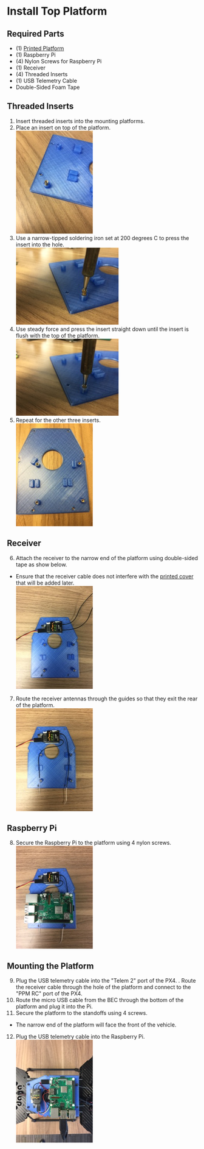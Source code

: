 Install Top Platform
==

Required Parts
--

- (1) [Printed Platform](../../3d_models/top_mounting_plate/top_mounting_plate.stl)
- (1) Raspberry Pi
- (4) Nylon Screws for Raspberry Pi
- (1) Receiver
- (4) Threaded Inserts
- (1) USB Telemetry Cable
- Double-Sided Foam Tape

Threaded Inserts
--

1. Insert threaded inserts into the mounting platforms.
2. Place an insert on top of the platform.\
  ![Insert](../images/insert_on_top.jpg)
3. Use a narrow-tipped soldering iron set at 200 degrees C to press the insert into the hole.\
  ![Insert](../images/insert_iron.jpg)
4. Use steady force and press the insert straight down until the insert is flush with the top of the platform.\
  ![Insert](../images/insert_pressing.jpg)
5. Repeat for the other three inserts.\
  ![Insert](../images/insert_all.jpg)


Receiver
--

6. Attach the receiver to the narrow end of the platform using double-sided tape as show below.
  - Ensure that the receiver cable does not interfere with the [printed cover](../../3d_models/top_mounting_plate/top_mounting_plate_lid.stl) that will be added later.\
  ![Receiver](../images/receiver_mounted.jpg)
7. Route the receiver antennas through the guides so that they exit the rear of the platform.\
![Receiver](../images/receiver_antennas.jpg)


Raspberry Pi
--

8. Secure the Raspberry Pi to the platform using 4 nylon screws.\
  ![Pi](../images/rpi_mounted.jpg)


Mounting the Platform
--

9. Plug the USB telemetry cable into the "Telem 2" port of the PX4.
. Route the receiver cable through the hole of the platform and connect to the "PPM RC" port of the PX4.
10. Route the micro USB cable from the BEC through the bottom of the platform and plug it into the Pi.
11. Secure the platform to the standoffs using 4 screws.
  - The narrow end of the platform will face the front of the vehicle.
12. Plug the USB telemetry cable into the Raspberry Pi.\
![Assembled](../images/platform_mounted.jpg)
